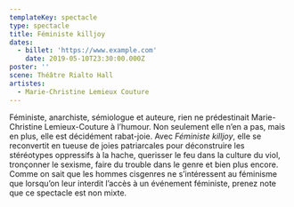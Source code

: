 ```yaml
---
templateKey: spectacle
type: spectacle
title: Féministe killjoy
dates:
  - billet: 'https://www.example.com'
    date: 2019-05-10T23:30:00.000Z
poster: ''
scene: Théâtre Rialto Hall
artistes:
  - Marie-Christine Lemieux Couture
---
```

Féministe, anarchiste, sémiologue et auteure, rien ne prédestinait Marie-Christine Lemieux-Couture à l’humour. Non seulement elle n’en a pas, mais en plus, elle est décidément rabat-joie. Avec _Féministe killjoy_, elle se reconvertit en tueuse de joies patriarcales pour déconstruire les stéréotypes oppressifs à la hache, querisser le feu dans la culture du viol, tronçonner le sexisme, faire du trouble dans le genre et bien plus encore. Comme on sait que les hommes cisgenres ne s’intéressent au féminisme que lorsqu’on leur interdit l’accès à un événement féministe, prenez note que ce spectacle est non mixte.
